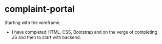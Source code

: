 # complaint-portal
Starting with the wireframe.

* I have completed HTML, CSS, Bootstrap and on the verge of completing JS and then to start with backend.
